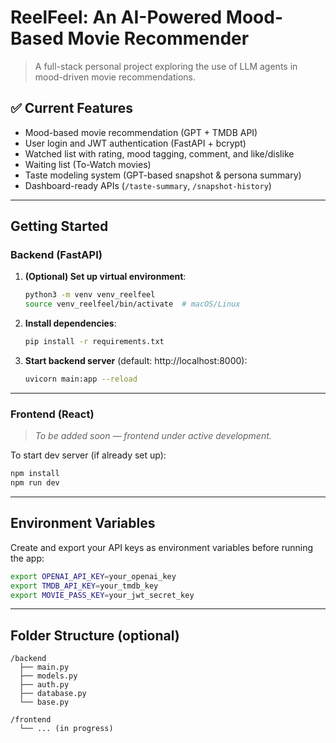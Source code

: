 # ReelFeel: An AI-Powered Mood-Based Movie Recommender

> A full-stack personal project exploring the use of LLM agents in mood-driven movie recommendations.

## ✅ Current Features

- Mood-based movie recommendation (GPT + TMDB API)
- User login and JWT authentication (FastAPI + bcrypt)
- Watched list with rating, mood tagging, comment, and like/dislike
- Waiting list (To-Watch movies)
- Taste modeling system (GPT-based snapshot & persona summary)
- Dashboard-ready APIs (`/taste-summary`, `/snapshot-history`)

---

## Getting Started

### Backend (FastAPI)

1. **(Optional) Set up virtual environment**:

   ```bash
   python3 -m venv venv_reelfeel
   source venv_reelfeel/bin/activate  # macOS/Linux
   ```

2. **Install dependencies**:

   ```bash
   pip install -r requirements.txt
   ```

3. **Start backend server** (default: http://localhost:8000):

   ```bash
   uvicorn main:app --reload
   ```

---

### Frontend (React)

> _To be added soon — frontend under active development._

To start dev server (if already set up):

```bash
npm install
npm run dev
```

---

## Environment Variables

Create and export your API keys as environment variables before running the app:

```bash
export OPENAI_API_KEY=your_openai_key
export TMDB_API_KEY=your_tmdb_key
export MOVIE_PASS_KEY=your_jwt_secret_key
```

---

## Folder Structure (optional)

```
/backend
  ├── main.py
  ├── models.py
  ├── auth.py
  ├── database.py
  └── base.py

/frontend
  └── ... (in progress)
```
